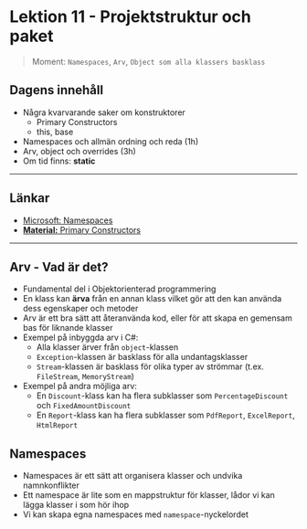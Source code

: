 # Lektion 11 - Projektstruktur och paket

> Moment: `Namespaces`, `Arv`, `Object som alla klassers basklass`

## Dagens innehåll

* Några kvarvarande saker om konstruktorer
    * Primary Constructors
    * this, base
* Namespaces och allmän ordning och reda (1h)
* Arv, object och overrides (3h)
* Om tid finns: **static**

---

## Länkar

* [Microsoft: Namespaces](https://learn.microsoft.com/en-us/dotnet/csharp/fundamentals/types/namespaces)
* [**Material:** Primary Constructors](../../../../material/cs/oop/constructors.md#primary-constructors)

---

## Arv - Vad är det?

* Fundamental del i Objektorienterad programmering
* En klass kan **ärva** från en annan klass vilket gör att den kan använda dess egenskaper och metoder
* Arv är ett bra sätt att återanvända kod, eller för att skapa en gemensam bas för liknande klasser
* Exempel på inbyggda arv i C#:
    * Alla klasser ärver från `object`-klassen
    * `Exception`-klassen är basklass för alla undantagsklasser
    * `Stream`-klassen är basklass för olika typer av strömmar (t.ex. `FileStream`, `MemoryStream`)
* Exempel på andra möjliga arv:
    * En `Discount`-klass kan ha flera subklasser som `PercentageDiscount` och `FixedAmountDiscount`
    * En `Report`-klass kan ha flera subklasser som `PdfReport`, `ExcelReport`, `HtmlReport`

## Namespaces

* Namespaces är ett sätt att organisera klasser och undvika namnkonflikter
* Ett namespace är lite som en mappstruktur för klasser, lådor vi kan lägga klasser i som hör ihop
* Vi kan skapa egna namespaces med `namespace`-nyckelordet
